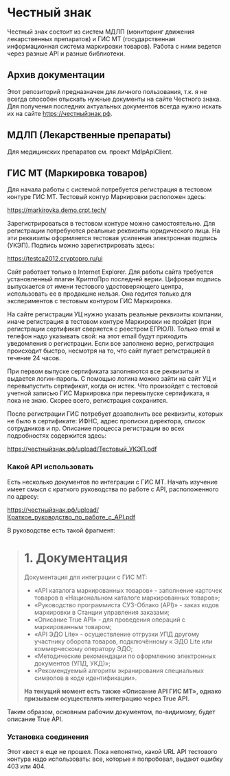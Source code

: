 ﻿# Честный знак

Честный знак состоит из систем МДЛП (мониторинг движения лекарственных препаратов)
и ГИС МТ (государственная информационная система маркировки товаров). Работа с ними
ведется через разные API и разные библиотеки.

## Архив документации

Этот репозиторий предназначен для личного пользования, т.к. я не всегда способен
отыскать нужные документы на сайте Честного знака. Для получения последних актуальных
документов всегда нужно искать их на сайте https://честныйзнак.рф.

## МДЛП (Лекарственные препараты)

Для медицинских препаратов см. проект MdlpApiClient.

## ГИС МТ (Маркировка товаров)

Для начала работы с системой потребуется регистрация в тестовом контуре ГИС МТ.
Тестовый контур Маркировки расположен здесь:

https://markirovka.demo.crpt.tech/

Зарегистрироваться в тестовом контуре можно самостоятельно. Для регистрации 
потребуются реальные реквизиты юридического лица. На эти реквизиты оформляется
тестовая усиленная электронная подпись (УКЭП). Подпись можно зарегистрировать
здесь:

https://testca2012.cryptopro.ru/ui

Сайт работает только в Internet Explorer. Для работы сайта требуется установленный
плагин КриптоПро последней верии. Цифровая подпись выпускается от имени тестового
удостоверяющего центра, использовать ее в продакшне нельзя. Она годится только для
экспериментов с тестовым контуром ГИС Маркировка.

На сайте регистрации УЦ нужно указать реальные реквизиты компании, иначе регистрация
в тестовом контуре Маркировки не пройдет (при регистрации сертификат сверяется с
реестром ЕГРЮЛ). Только email и телефон надо указывать свой: на этот email будут
приходить уведомления о регистрации. Если все заполнено верно, регистрация происходит 
быстро, несмотря на то, что сайт пугает регистрацией в течение 24 часов.

При первом выпуске сертификата заполняются все реквизиты и выдается логин-пароль.
С помощью логина можно зайти на сайт УЦ и перевыпустить сертификат, когда он истек.
Что произойдет с тестовой учетной записью ГИС Маркировка при перевыпуске сертификата,
я пока не знаю. Скорее всего, регистрация сохранится.

После регистрации ГИС потребует дозаполнить все реквизиты, которых не было в
сертификате: ИФНС, адрес прописки директора, список сотрудников и пр.
Описание процесса регистрации во всех подробностях содержится здесь:

https://честныйзнак.рф/upload/Тестовый_УКЭП.pdf

### Какой API использовать

Есть несколько документов по интеграции с ГИС МТ. Начать изучение имеет смысл
с краткого руководства по работе с API, расположенного по адресу:

https://честныйзнак.рф/upload/Краткое_руководство_по_работе_с_API.pdf

В руководстве есть такой фрагмент:

> # 1. Документация
>
> Документация для интеграции с ГИС МТ:
>
> * «API каталога маркированных товаров» - заполнение карточек товаров в
> «Национальном каталоге маркированных товаров»;
> * «Руководство программиста СУЗ-Облако (API)» - заказ кодов маркировки в Станции
> управления заказами;
> * «Описание True API» - для проведения операций с маркированным товаром;
> * «API ЭДО Lite» - осуществление отгрузки УПД другому участнику оборота товаров,
> подключённому к ЭДО Lite или коммерческому оператору ЭДО;
> * «Методические рекомендации по оформлению электронных документов (УПД,
> УКД)»;
> * «Рекомендуемый алгоритм экранирования специальных символов в коде
> идентификации».
>
> **На текущий момент есть также «Описание API ГИС МТ», однако призываем
> осуществлять интеграцию через True API.**

Таким образом, основным рабочим документом, по-видимому, будет описание True API.

### Установка соединения

Этот квест я еще не прошел. Пока непонятно, какой URL API тестового контура надо
использовать: все, которые я попробовал, выдают ошибку 403 или 404.
